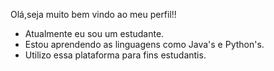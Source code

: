 Olá,seja muito bem vindo ao meu perfil!!

- Atualmente eu sou um estudante.
- Estou aprendendo as linguagens como Java's e Python's.
- Utilizo essa plataforma para fins estudantis.
